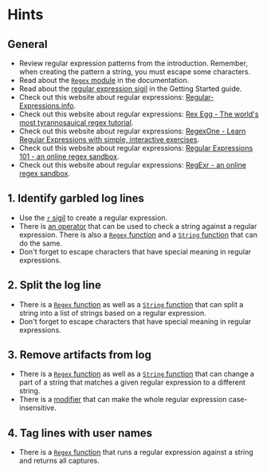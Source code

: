 # Hints

## General

- Review regular expression patterns from the introduction. Remember, when creating the pattern a string, you must escape some characters.
- Read about the [`Regex` module][regex-docs] in the documentation.
- Read about the [regular expression sigil][sigils-regex] in the Getting Started guide.
- Check out this website about regular expressions: [Regular-Expressions.info][website-regex-info].
- Check out this website about regular expressions: [Rex Egg - The world's most tyrannosauical regex tutorial][website-rexegg].
- Check out this website about regular expressions: [RegexOne - Learn Regular Expressions with simple, interactive exercises][website-regexone].
- Check out this website about regular expressions: [Regular Expressions 101 - an online regex sandbox][website-regex-101].
- Check out this website about regular expressions: [RegExr - an online regex sandbox][website-regexr].

## 1. Identify garbled log lines

- Use the [`r` sigil][sigil-r] to create a regular expression.
- There is [an operator]([match-operator]) that can be used to check a string against a regular expression. There is also a [`Regex` function][regex-match] and a [`String` function][string-match] that can do the same.
- Don't forget to escape characters that have special meaning in regular expressions.

## 2. Split the log line

- There is a [`Regex` function][regex-split] as well as a [`String` function][string-split] that can split a string into a list of strings based on a regular expression.
- Don't forget to escape characters that have special meaning in regular expressions.

## 3. Remove artifacts from log

- There is a [`Regex` function][regex-replace] as well as a [`String` function][string-replace] that can change a part of a string that matches a given regular expression to a different string.
- There is a [modifier][regex-modifiers] that can make the whole regular expression case-insensitive.

## 4. Tag lines with user names

- There is a [`Regex` function][regex-run] that runs a regular expression against a string and returns all captures.

[regex-docs]: https://hexdocs.pm/elixir/Regex.html
[sigils-regex]: https://elixir-lang.org/getting-started/sigils.html#regular-expressions
[website-regex-info]: https://www.regular-expressions.info
[website-rexegg]: https://www.rexegg.com/
[website-regexone]: https://regexone.com/
[website-regex-101]: https://regex101.com/
[website-regexr]: https://regexr.com/
[sigil-r]: https://hexdocs.pm/elixir/Kernel.html#sigil_r/2
[match-operator]: https://hexdocs.pm/elixir/Kernel.html#=~/2
[regex-match]: https://hexdocs.pm/elixir/Regex.html#match?/2
[string-match]: https://hexdocs.pm/elixir/String.html#match?/2
[regex-split]: https://hexdocs.pm/elixir/Regex.html#split/3
[string-split]: https://hexdocs.pm/elixir/String.html#split/3
[regex-replace]: https://hexdocs.pm/elixir/Regex.html#replace/4
[string-replace]: https://hexdocs.pm/elixir/String.html#replace/4
[regex-modifiers]: https://hexdocs.pm/elixir/Regex.html#module-modifiers
[regex-run]: https://hexdocs.pm/elixir/Regex.html#run/3

